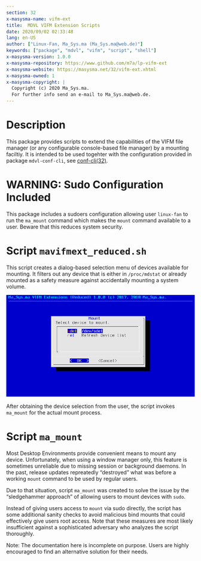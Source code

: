 ```yaml
---
section: 32
x-masysma-name: vifm-ext
title:  MDVL VIFM Extension Scripts
date: 2020/09/02 02:33:48
lang: en-US
author: ["Linux-Fan, Ma_Sys.ma (Ma_Sys.ma@web.de)"]
keywords: ["package", "mdvl", "vifm", "script", "shell"]
x-masysma-version: 1.0.0
x-masysma-repository: https://www.github.com/m7a/lp-vifm-ext
x-masysma-website: https://masysma.net/32/vifm-ext.xhtml
x-masysma-owned: 1
x-masysma-copyright: |
  Copyright (c) 2020 Ma_Sys.ma.
  For further info send an e-mail to Ma_Sys.ma@web.de.
---
```

Description
===========

This package provides scripts to extend the capabilities of the VIFM file
manager (or any configurable console-based file manager) by a mounting faciltiy.
It is intended to be used togehter with the configuration provided in package
`mdvl-conf-cli`, see [conf-cli(32)](conf-cli.xhtml).

WARNING: Sudo Configuration Included
====================================

This package includes a sudoers configuration allowing user `linux-fan` to
run the `ma_mount` command which makes the `mount` command available to a
user. Beware that this reduces system security.

Script `mavifmext_reduced.sh`
=============================

This script creates a dialog-based selection menu of devices available for
mounting. It filters out any device that is either in `/proc/mdstat` or already
mounted as a safety measure against accidentally mounting a system volume.

![Screenshot of the mounting dialog](vifm-ext_att/scrmount.png)

After obtaining the device selection from the user, the script invokes
`ma_mount` for the actual mount process.

Script `ma_mount`
=================

Most Desktop Environments provide convenient means to mount any device.
Unfortunately, when using a window manager only, this feature is sometimes
unreliable due to missing session or background daemons. In the past, release
updates repreatedly “destroyed” what was before a working `mount` command to be
used by regular users.

Due to that situation, script `ma_mount` was created to solve the issue by the
“sledgehammer approach” of allowing users to mount devices with `sudo`.

Instead of giving users access to `mount` via sudo directly, the script has some
additional sanity checks to avoid malicious bind mounts that could effectively
give users root access. Note that these measures are most likely insufficient
against a sophisticated adversary who analyzes the script thoroughly.

Note: The documentation here is incomplete on purpose. Users are highly
encouraged to find an alternative solution for their needs.
